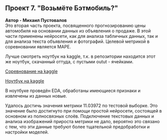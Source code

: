 ## Проект 7. "Возьмёте Бэтмобиль?"
**Автор - Михаил Пустовалов**\
Это вторая часть проекта, посвященного прогнозированию цены автомобиля на основании данных из объявления о продаже. В этой части применены нейросети, как для анализа табличных данных, так и для анализа текста объявления и фотографий.
Целевой метрикой в соревновании является MAPE. 

Лучше смотреть ноутбук на kaggle, т.к. в репозитории находится этот же ноутбук, скачанный оттуда, с пустыми outut - ячейками.

[Соревнование на kaggle](https://www.kaggle.com/c/sf-dst-car-price-prediction-part2)

[Ноутбук на kaggle](https://www.kaggle.com/mikhailpustovalov/pustovalovm-sf-dst-car-price-part2)

В ноутбуке проведён EDA, обработаны имеющиеся признаки и извлечены из данных новые.

Удалось достичь значения метрики 11.03972 по тестовой выборке. Это значение было достигнуто при помощи простой нейросети, состоящей в основном из полносвязных слоёв. Подключение текстовых данных и анализа изображений прироста метрики не дало, вероятно это связано с тем, что эти данные требуют более тщательной предобработки и настройки моделей.